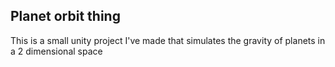 ## Planet orbit thing
This is a small unity project I've made that simulates the gravity of planets in a 2 dimensional space
